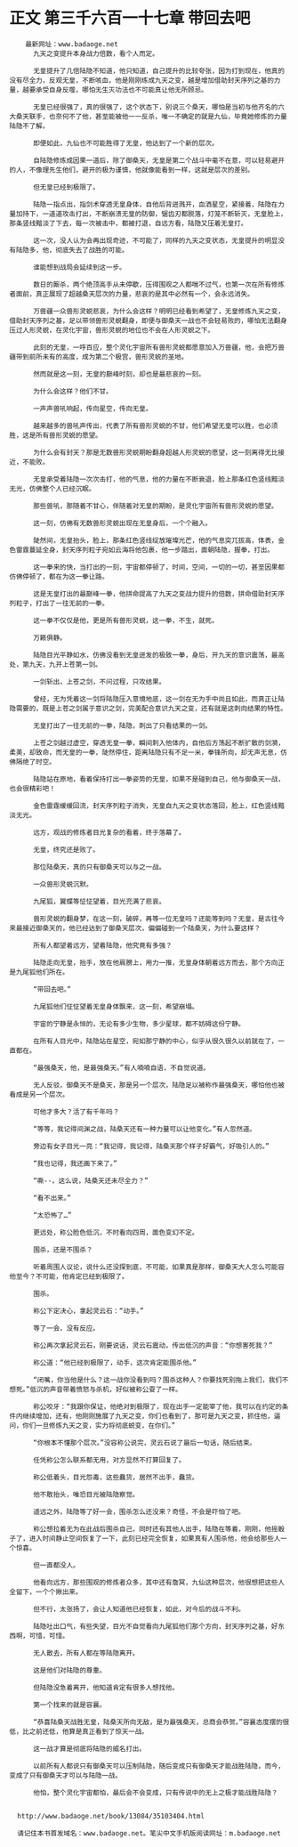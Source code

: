 # 正文 第三千六百一十七章 带回去吧
        最新网址：www.badaoge.net
          九天之变提升本身战力倍数，看个人而定。
      
          无皇提升了几倍陆隐不知道，他只知道，自己提升的比较夸张，因为打到现在，他真的没有尽全力，反观无皇，不断咳血，他是刚刚练成九天之变，越是增加借助封天序列之基的力量，越要承受自身反噬，哪怕无生灭功法也不可能真让他无所顾忌。
      
          无皇已经很强了，真的很强了，这个状态下，别说三个桑天，哪怕是当初与他齐名的六大桑天联手，也奈何不了他，甚至能被他一一反杀，唯一不确定的就是九仙，毕竟她修炼的力量陆隐不了解。
      
          即便如此，九仙也不可能胜得了无皇，他达到了一个新的层次。
      
          自陆隐修炼成因果一道后，除了御桑天，无皇是第二个战斗中毫不在意，可以轻易避开的人，不像理先生他们，避开的极为谨慎，他就像能看到一样，这就是层次的差别。
      
          但无皇已经到极限了。
      
          陆隐一指点出，指剑术穿透无皇身体，自他后背迸溅开，血洒星空，紧接着，陆隐在力量加持下，一道道攻击打出，不断崩溃无皇的防御，锯齿刃都脱落，灯笼不断斩灭，无皇脸上，那条竖线黯淡了下去，每一次被击中，都被打退，自远方看，陆隐又压着无皇打。
      
          这一次，没人认为会再出现奇迹，不可能了，同样的九天之变状态，无皇提升的明显没有陆隐多，他，彻底失去了战胜的可能。
      
          谁能想到战局会延续到这一步。
      
          数日的厮杀，两个绝顶高手从未停歇，压得围观之人都喘不过气，也第一次在所有修炼者面前，真正展现了超越桑天层次的力量，悲哀的是其中必然有一个，会永远消失。
      
          万兽疆一众兽形灵蜕悲哀，为什么会这样？明明已经看到希望了，无皇修炼九天之变，借助封天序列之基，足以带领兽形灵蜕翻身，即便与御桑天一战也不会轻易败的，哪怕无法翻身压过人形灵蜕，在灵化宇宙，兽形灵蜕的地位也不会在人形灵蜕之下。
      
          此刻的无皇，一呼百应，整个灵化宇宙所有兽形灵蜕都愿意加入万兽疆，他，会把万兽疆带到前所未有的高度，成为第二个极宫，兽形灵蜕的圣地。
      
          然而就是这一刻，无皇的巅峰时刻，却也是最悲哀的一刻。
      
          为什么会这样？他们不甘。
      
          一声声兽吼响起，传向星空，传向无皇。
      
          越来越多的兽吼声传出，代表了所有兽形灵蜕的不甘，他们希望无皇可以胜，也必须胜，这是所有兽形灵蜕的愿望。
      
          为什么会有封天？那是无数兽形灵蜕期盼翻身超越人形灵蜕的愿望，这一刻离得无比接近，不能败。
      
          无皇承受着陆隐一次次击打，他的气息，他的力量在不断衰退，脸上那条红色竖线黯淡无光，仿佛整个人已经沉眠。
      
          那些兽吼，那随着不甘心，伴随着对无皇的期盼，是灵化宇宙所有兽形灵蜕的愿望。
      
          这一刻，仿佛有无数兽形灵蜕出现在无皇身后，一个个融入。
      
          陡然间，无皇抬头，脸上，那条红色竖线绽放璀璨光芒，他的气息突兀拔高，体表，金色雷霆蔓延全身，封天序列粒子宛如云海将他包裹，他一步踏出，面朝陆隐，握拳，打出。
      
          这一拳来的快，当打出的一刻，宇宙都停顿了，时间，空间，一切的一切，甚至因果都仿佛停顿了，都在为这一拳让路。
      
          这是无皇打出的最巅峰一拳，他拼命提高了九天之变战力提升的倍数，拼命借助封天序列粒子，打出了一往无前的一拳。
      
          这一拳不仅仅是他，更是所有兽形灵蜕，这一拳，不生，就死。
      
          万籁俱静。
      
          陆隐目光平静如水，仿佛没看到无皇迸发的极致一拳，身后，开九天的意识震荡，最高处，第九天，九开上苍第一剑。
      
          一剑斩出，上苍之剑，不问过程，只攻结果。
      
          曾经，无为凭着这一剑将陆隐压入意境地底，这一剑在无为手中尚且如此，而真正让陆隐需要的，既是上苍之剑属于意识之剑，完美配合意识九天之变，还有就是这刺向结果的特性。
      
          无皇打出了一往无前的一拳，陆隐，刺出了只看结果的一剑。
      
          上苍之剑越过虚空，穿透无皇一拳，瞬间刺入他体内，自他后方荡起不断扩散的剑漪，柔美，却致命，而无皇的一拳，陡然停住，距离陆隐只有不足一米，拳锋所向，却无声无息，仿佛隔绝了时空。
      
          陆隐站在原地，看着保持打出一拳姿势的无皇，如果不是碰到自己，他与御桑天一战，也会很精彩吧！
      
          金色雷霆缓缓回流，封天序列粒子消失，无皇自九天之变状态落回，脸上，红色竖线黯淡无光。
      
          远方，观战的修炼者目光复杂的看着，终于落幕了。
      
          无皇，终究还是败了。
      
          那位陆桑天，真的只有御桑天可以与之一战。
      
          一众兽形灵蜕沉默。
      
          九尾狐，翼蝶等怔怔望着，目光充满了悲哀。
      
          兽形灵蜕的翻身梦，在这一刻，破碎，再等一位无皇吗？还能等到吗？无皇，是古往今来最接近御桑天的，他已经达到了御桑天层次，偏偏碰到一个陆桑天，为什么要这样？
      
          所有人都望着远方，望着陆隐，他究竟有多强？
      
          陆隐走向无皇，抬手，放在他肩膀上，用力一推，无皇身体朝着远方而去，那个方向正是九尾狐他们所在。
      
          “带回去吧。”
      
          九尾狐他们怔怔望着无皇身体飘来，这一刻，希望崩塌。
      
          宇宙的宁静是永恒的，无论有多少生物，多少星球，都不妨碍这份宁静。
      
          在所有人目光中，陆隐站在星空，宛如那宁静的中心，似乎从很久很久以前就在了，一直都在。
      
          “最强桑天，他，是最强桑天。”有人喃喃自语，不自觉说道。
      
          无人反驳，御桑天不是桑天，那是另一个层次，陆隐足以被称作最强桑天，哪怕他也被看成是另一个层次。
      
          可他才多大？活了有千年吗？
      
          “等等，我记得间渊之战，陆桑天还有一种力量可以让他变化。”有人忽然道。
      
          旁边有女子目光一亮：“我记得，我记得，陆桑天那个样子好霸气，好吸引人的。”
      
          “我也记得，我还画下来了。”
      
          “嘶--，这么说，陆桑天还未尽全力？”
      
          “看不出来。”
      
          “太恐怖了…”
      
          更远处，称公脸色低沉，不时看向四周，面色变幻不定。
      
          围杀，还是不围杀？
      
          听着周围人议论，说什么还没探到底，不可能，如果真是那样，御桑天大人怎么可能容他至今？不可能，他肯定已经到极限了。
      
          围杀。
      
          称公下定决心，拿起灵云石：“动手。”
      
          等了一会，没有反应。
      
          称公再次拿起灵云石，刚要说话，灵云石震动，传出低沉的声音：“你想害死我？”
      
          称公道：“他已经到极限了，动手，这次肯定能围杀他。”
      
          “闭嘴，你当他是什么？这一战你没看到吗？围杀这种人？你要找死别拖上我们，我们不想死。”低沉的声音带着愤怒与杀机，好似被称公耍了一样。
      
          称公咬牙：“我跟你保证，他绝对到极限了，现在出手一定能宰了他，我可以在约定的条件内继续增加，还有，他刚刚施展了九天之变，你们也看到了，那可是九天之变，抓住他，逼问，你们一旦修炼九天之变，实力将彻底蜕变，在你们。”
      
          “你根本不懂那个层次。”没容称公说完，灵云石说了最后一句话，随后结束。
      
          任凭称公怎么联系都无用，对方显然不打算回复了。
      
          称公低着头，目光怨毒，这些蠢货，居然不出手，蠢货。
      
          他不敢抬头，唯恐目光被陆隐察觉。
      
          遥远之外，陆隐等了好一会，围杀怎么还没来？奇怪，不会是吓怕了吧。
      
          称公想拉着无为在此战后围杀自己，同时还有其他人出手，陆隐在等着，刚刚，他摇骰子了，进入时间静止空间恢复了一下，此刻已经完全恢复，如果真有人围杀他，他会给那些人一个惊喜。
      
          但一直都没人。
      
          他看向远方，那些围观的修炼者众多，其中还有詹冥，九仙这种层次，他很想把这些人全留下，一个个揪出来。
      
          但不行，太张扬了，会让人知道他已经恢复，如此，对今后的战斗不利。
      
          陆隐吐出口气，有些失望，目光不自觉看向九尾狐他们那个方向，封天序列之基，好东西啊，可惜，可惜。
      
          无人散去，所有人都在等陆隐离开。
      
          这是他们对陆隐的尊重。
      
          但陆隐没急着离开，他知道肯定有很多人想找他。
      
          第一个找来的就是容襄。
      
          “恭喜陆桑天战胜无皇，陆桑天所向无敌，是为最强桑天，总商会恭贺。”容襄态度摆的很低，比之前还低，他算是真正看到了惊天一战。
      
          这一战才算是彻底将陆隐的威名打出。
      
          以前所有人都说只有御桑天可以压制陆隐，随后变成只有御桑天才能战胜陆隐，而今，变成了只有御桑天才可以与陆隐一战。
      
          他怕，整个灵化宇宙都怕，最后会不会变成，只有传说中的无上之极才能战胜陆隐？
      
      
      http://www.badaoge.net/book/13084/35103404.html
      
      请记住本书首发域名：www.badaoge.net。笔尖中文手机版阅读网址：m.badaoge.net